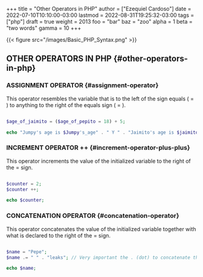 +++
title = "Other Operators in PHP"
author = ["Ezequiel Cardoso"]
date = 2022-07-10T10:10:00-03:00
lastmod = 2022-08-31T19:25:32-03:00
tags = ["php"]
draft = true
weight = 2013
foo = "bar"
baz = "zoo"
alpha = 1
beta = "two words"
gamma = 10
+++

{{< figure src="/images/Basic_PHP_Syntax.png" >}}


## OTHER OPERATORS IN PHP {#other-operators-in-php}


### ASSIGNMENT OPERATOR {#assignment-operator}

This operator resembles the variable that is to the left of the sign
equals ( = ) to anything to the right of the equals sign ( = ).

```php

$age_of_jaimito = ($age_of_pepito = 18) + 5;

echo "Jumpy's age is $Jumpy's_age" . " Y " . "Jaimito's age is $jaimito_age.";
```


### INCREMENT OPERATOR ++ {#increment-operator-plus-plus}

This operator increments the value of the initialized variable to the right of the = sign.

```php

$counter = 2;
$counter ++;

echo $counter;
```


### CONCATENATION OPERATOR {#concatenation-operator}

This operator concatenates the value of the initialized variable together with what is declared to the right of the = sign.

```php

$name = "Pepe";
$name .= " " . "leaks"; // Very important the . (dot) to concatenate the name before the = sign

echo $name;
```

[//]: # "Exported with love from a post written in Org mode"
[//]: # "- https://github.com/kaushalmodi/ox-hugo"
